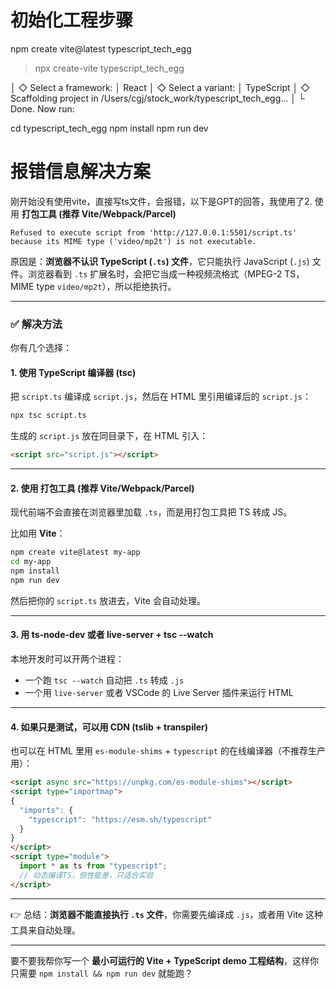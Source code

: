 # 初始化工程步骤
npm create vite@latest typescript_tech_egg

> npx
> create-vite typescript_tech_egg

│
◇  Select a framework:
│  React
│
◇  Select a variant:
│  TypeScript
│
◇  Scaffolding project in /Users/cgj/stock_work/typescript_tech_egg...
│
└  Done. Now run:

  cd typescript_tech_egg
  npm install
  npm run dev


# 报错信息解决方案

刚开始没有使用vite，直接写ts文件，会报错，以下是GPT的回答，我使用了2. 使用 **打包工具 (推荐 Vite/Webpack/Parcel)**

```
Refused to execute script from 'http://127.0.0.1:5501/script.ts' because its MIME type ('video/mp2t') is not executable.
```

原因是：**浏览器不认识 TypeScript (`.ts`) 文件**，它只能执行 JavaScript (`.js`) 文件。浏览器看到 `.ts` 扩展名时，会把它当成一种视频流格式（MPEG-2 TS，MIME type `video/mp2t`），所以拒绝执行。

---

### ✅ 解决方法

你有几个选择：

#### 1. 使用 **TypeScript 编译器 (tsc)**

把 `script.ts` 编译成 `script.js`，然后在 HTML 里引用编译后的 `script.js`：

```bash
npx tsc script.ts
```

生成的 `script.js` 放在同目录下，在 HTML 引入：

```html
<script src="script.js"></script>
```

---

#### 2. 使用 **打包工具 (推荐 Vite/Webpack/Parcel)**

现代前端不会直接在浏览器里加载 `.ts`，而是用打包工具把 TS 转成 JS。

比如用 **Vite**：

```bash
npm create vite@latest my-app
cd my-app
npm install
npm run dev
```

然后把你的 `script.ts` 放进去，Vite 会自动处理。

---

#### 3. 用 **ts-node-dev 或者 live-server + tsc --watch**

本地开发时可以开两个进程：

* 一个跑 `tsc --watch` 自动把 `.ts` 转成 `.js`
* 一个用 `live-server` 或者 VSCode 的 Live Server 插件来运行 HTML

---

#### 4. 如果只是测试，可以用 CDN (tslib + transpiler)

也可以在 HTML 里用 `es-module-shims` + `typescript` 的在线编译器（不推荐生产用）：

```html
<script async src="https://unpkg.com/es-module-shims"></script>
<script type="importmap">
{
  "imports": {
    "typescript": "https://esm.sh/typescript"
  }
}
</script>
<script type="module">
  import * as ts from "typescript";
  // 动态编译TS，但性能差，只适合实验
</script>
```

---

👉 总结：**浏览器不能直接执行 `.ts` 文件**，你需要先编译成 `.js`，或者用 Vite 这种工具来自动处理。

---

要不要我帮你写一个 **最小可运行的 Vite + TypeScript demo 工程结构**，这样你只需要 `npm install && npm run dev` 就能跑？

